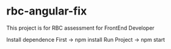 # rbc-angular-fix
This project is for RBC assessment for FrontEnd Developer


Install dependence First -> npm install
Run Project ->  npm start
